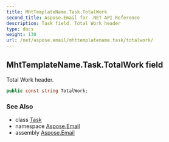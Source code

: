 ```yaml
---
title: MhtTemplateName.Task.TotalWork
second_title: Aspose.Email for .NET API Reference
description: Task field. Total Work header
type: docs
weight: 130
url: /net/aspose.email/mhttemplatename.task/totalwork/
---
```

## MhtTemplateName.Task.TotalWork field

Total Work header.

```csharp
public const string TotalWork;
```

### See Also

* class [Task](../)
* namespace [Aspose.Email](../../mhttemplatename.task/)
* assembly [Aspose.Email](../../../)


